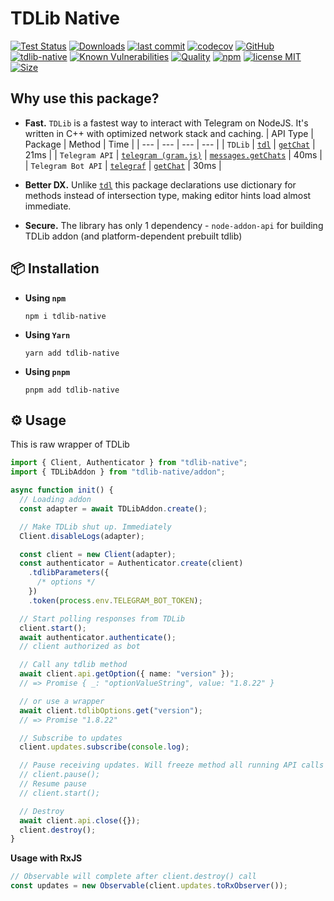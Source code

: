 # TDLib Native

[![Test Status](https://github.com/AlexXanderGrib/node-tdlib/actions/workflows/test.yml/badge.svg)](https://github.com/AlexXanderGrib/node-tdlib)
[![Downloads](https://img.shields.io/npm/dt/tdlib-native.svg)](https://npmjs.com/package/tdlib-native)
[![last commit](https://img.shields.io/github/last-commit/AlexXanderGrib/node-tdlib.svg)](https://github.com/AlexXanderGrib/node-tdlib)
[![codecov](https://img.shields.io/codecov/c/github/AlexXanderGrib/node-tdlib/main.svg)](https://codecov.io/gh/AlexXanderGrib/node-tdlib)
[![GitHub](https://img.shields.io/github/stars/AlexXanderGrib/node-tdlib.svg)](https://github.com/AlexXanderGrib/node-tdlib)
[![tdlib-native](https://snyk.io/advisor/npm-package/tdlib-native/badge.svg)](https://snyk.io/advisor/npm-package/tdlib-native)
[![Known Vulnerabilities](https://snyk.io/test/npm/tdlib-native/badge.svg)](https://snyk.io/test/npm/tdlib-native)
[![Quality](https://img.shields.io/npms-io/quality-score/tdlib-native.svg?label=quality%20%28npms.io%29&)](https://npms.io/search?q=tdlib-native)
[![npm](https://img.shields.io/npm/v/tdlib-native.svg)](https://npmjs.com/package/tdlib-native)
[![license MIT](https://img.shields.io/npm/l/tdlib-native.svg)](https://github.com/AlexXanderGrib/node-tdlib/blob/main/LICENSE.txt)
[![Size](https://img.shields.io/bundlephobia/minzip/tdlib-native)](https://bundlephobia.com/package/tdlib-native)

## Why use this package?

- **Fast.** `TDLib` is a fastest way to interact with Telegram on NodeJS. It's written in C++ with optimized network stack and caching.
  | API Type | Package | Method | Time |
  | --- | --- | --- | --- |
  | `TDLib` | [`tdl`](https://npmjs.com/package/tdl) | [`getChat`](https://core.telegram.org/tdlib/docs/classtd_1_1td__api_1_1get_chat.html#a830588ea8cd104a043c8617a8cebf153) | 21ms |
  | `Telegram API` | [`telegram (gram.js)`](https://npmjs.com/package/telegram) | [`messages.getChats`](https://core.telegram.org/method/messages.getChats) | 40ms |
  | `Telegram Bot API` | [`telegraf`](https://npmjs.com/package/telegraf) | [`getChat`](https://core.telegram.org/bots/api#getchat) | 30ms |

  <!-- TODO: get accurate statistic -->

- **Better DX.** Unlike [`tdl`](https://npmjs.com/package/tdl) this package declarations use dictionary for methods instead of intersection type, making editor hints load almost immediate.
- **Secure.** The library has only 1 dependency - `node-addon-api` for building TDLib addon (and platform-dependent prebuilt tdlib)

## 📦 Installation

- **Using `npm`**
  ```shell
  npm i tdlib-native
  ```
- **Using `Yarn`**
  ```shell
  yarn add tdlib-native
  ```
- **Using `pnpm`**
  ```shell
  pnpm add tdlib-native
  ```

## ⚙️ Usage

This is raw wrapper of TDLib

```typescript
import { Client, Authenticator } from "tdlib-native";
import { TDLibAddon } from "tdlib-native/addon";

async function init() {
  // Loading addon
  const adapter = await TDLibAddon.create();

  // Make TDLib shut up. Immediately
  Client.disableLogs(adapter);

  const client = new Client(adapter);
  const authenticator = Authenticator.create(client)
    .tdlibParameters({
      /* options */
    })
    .token(process.env.TELEGRAM_BOT_TOKEN);

  // Start polling responses from TDLib
  client.start();
  await authenticator.authenticate();
  // client authorized as bot

  // Call any tdlib method
  await client.api.getOption({ name: "version" });
  // => Promise { _: "optionValueString", value: "1.8.22" }

  // or use a wrapper
  await client.tdlibOptions.get("version");
  // => Promise "1.8.22"

  // Subscribe to updates
  client.updates.subscribe(console.log);

  // Pause receiving updates. Will freeze method all running API calls
  // client.pause();
  // Resume pause
  // client.start();

  // Destroy
  await client.api.close({});
  client.destroy();
}
```

**Usage with RxJS**

```typescript
// Observable will complete after client.destroy() call
const updates = new Observable(client.updates.toRxObserver());
```

